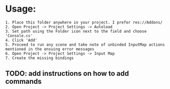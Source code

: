 # Usage:
	1. Place this folder anywhere in your project. I prefer res://Addons/
	2. Open Project -> Project Settings -> Autoload
	3. Set path using the Folder icon next to the field and choose 'Console.cs'
	4. Click 'Add'
	5. Proceed to run any scene and take note of unbinded InputMap actions mentioned in the ensuing error messages
	6. Open Project -> Project Settings -> Input Map
	7. Create the missing bindings
	
## TODO: add instructions on how to add commands

